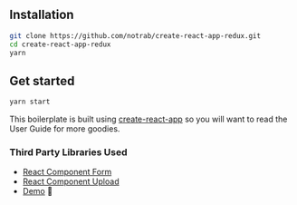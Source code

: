     

## Installation

```bash
git clone https://github.com/notrab/create-react-app-redux.git
cd create-react-app-redux
yarn
```


## Get started

```bash
yarn start
```

This boilerplate is built using [create-react-app](https://github.com/facebook/create-react-app) so you will want to read the User Guide for more goodies.


### Third Party Libraries Used 

* [React Component Form](https://github.com/react-component/form)
* [React Component Upload](https://github.com/react-component/upload)
* [Demo](https://create-react-app-redux.now.sh) 🙌
